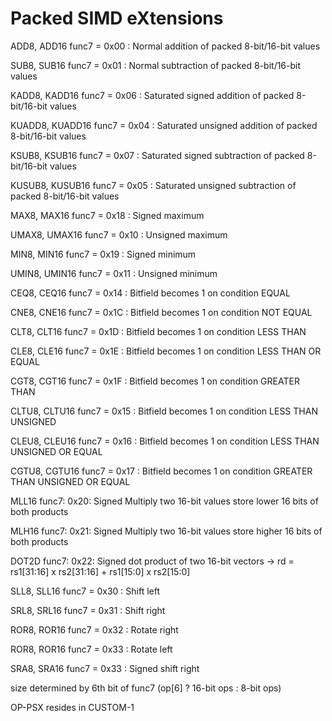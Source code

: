 # Packed SIMD eXtensions 

ADD8, ADD16 func7 = 0x00 : Normal addition of packed 8-bit/16-bit values

SUB8, SUB16 func7 = 0x01 : Normal subtraction of packed 8-bit/16-bit values 

KADD8, KADD16 func7 = 0x06  : Saturated signed addition of packed 8-bit/16-bit values

KUADD8, KUADD16 func7 = 0x04 : Saturated unsigned addition of packed 8-bit/16-bit values

KSUB8, KSUB16 func7 = 0x07 : Saturated signed subtraction of packed 8-bit/16-bit values

KUSUB8, KUSUB16 func7 = 0x05 : Saturated unsigned subtraction of packed 8-bit/16-bit values

MAX8, MAX16 func7 = 0x18 : Signed maximum

UMAX8, UMAX16 func7 = 0x10 : Unsigned maximum

MIN8, MIN16 func7 = 0x19 : Signed minimum

UMIN8, UMIN16 func7 = 0x11 : Unsigned minimum

CEQ8, CEQ16 func7 = 0x14 : Bitfield becomes 1 on condition EQUAL

CNE8, CNE16 func7 = 0x1C : Bitfield becomes 1 on condition NOT EQUAL

CLT8, CLT16 func7 = 0x1D : Bitfield becomes 1 on condition LESS THAN

CLE8, CLE16 func7 = 0x1E : Bitfield becomes 1 on condition LESS THAN OR EQUAL

CGT8, CGT16 func7 = 0x1F : Bitfield becomes 1 on condition GREATER THAN

CLTU8, CLTU16 func7 = 0x15 : Bitfield becomes 1 on condition LESS THAN UNSIGNED

CLEU8, CLEU16 func7 = 0x16 : Bitfield becomes 1 on condition LESS THAN UNSIGNED OR EQUAL

CGTU8, CGTU16 func7 = 0x17 : Bitfield becomes 1 on condition GREATER THAN UNSIGNED OR EQUAL

MLL16 func7: 0x20: Signed Multiply two 16-bit values store lower 16 bits of both products

MLH16 func7: 0x21: Signed Multiply two 16-bit values store higher 16 bits of both products

DOT2D func7: 0x22: Signed dot product of two 16-bit vectors -> rd = rs1[31:16] x rs2[31:16] + rs1[15:0] x rs2[15:0]

SLL8, SLL16 func7 = 0x30 : Shift left

SRL8, SRL16 func7 = 0x31 : Shift right

ROR8, ROR16 func7 = 0x32 : Rotate right

ROR8, ROR16 func7 = 0x33 : Rotate left

SRA8, SRA16 func7 = 0x33 : Signed shift right

size determined by 6th bit of func7 (op[6] ? 16-bit ops : 8-bit ops)

OP-PSX resides in CUSTOM-1